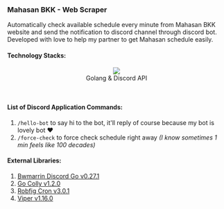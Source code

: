 ### Mahasan BKK - Web Scraper

Automatically check available schedule every minute from Mahasan BKK website and send the notification to discord channel through discord bot.<br>
Developed with love to help my partner to get Mahasan schedule easily.

#### Technology Stacks:

<p align="center">
  <img src="https://skillicons.dev/icons?i=go,discord" />
  <br>
  Golang & Discord API<br>
</p>
<br>

#### List of Discord Application Commands:

1. `/hello-bot` to say hi to the bot, it'll reply of course because my bot is lovely bot ❤️
1. `/force-check` to force check schedule right away _(I know sometimes 1 min feels like 100 decades)_

#### External Libraries:

1. <a href="https://github.com/bwmarrin/discordgo">Bwmarrin Discord Go v0.27.1</a>
1. <a href="https://github.com/gocolly/colly">Go Colly v1.2.0</a>
1. <a href="https://github.com/robfig/cron/v3">Robfig Cron v3.0.1</a>
1. <a href="https://github.com/spf13/viper">Viper v1.16.0</a>

